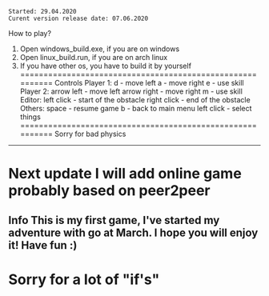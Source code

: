 
	Started: 29.04.2020	
	Curent version release date: 07.06.2020	

 How to play?
1. Open windows_build.exe, if you are on windows
2. Open linux_build.run, if you are on arch linux
3. If you have other os, you have to build it by yourself
==========================================================
 Controls
   Player 1:
     d           - move left
     a           - move right
     e           - use skill
   Player 2:
     arrow left  - move left
     arrow right - move right
     m           - use skill
   Editor:
     left click  - start of the obstacle
     right click - end of the obstacle
   Others:
     space       - resume game
     b           - back to main menu
     left click  - select things
==========================================================
Sorry for bad physics
--------------------------
Next update I will add online game probably based on peer2peer
==========================================================
 Info
This is my first game, I've started my adventure with go
at March. I hope you will enjoy it! Have fun :)
----------------------
Sorry for a lot of "if's"
===========================================================

